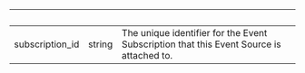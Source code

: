 <!-- Code generated for API Clients. DO NOT EDIT. -->

| &nbsp; | &nbsp; | &nbsp; |
|---|---|---|
| subscription_id | string | The unique identifier for the Event Subscription that this Event Source is attached to. |